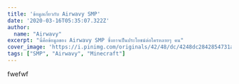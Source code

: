 ```yaml
---
title: 'ข้อมูลเกี่ยวกับ Airwavy SMP'
date: '2020-03-16T05:35:07.322Z'
author:
  name: "Airwavy"
excerpt: "นี่คือข้อมูลของ Airwavy SMP ซึ่งอาจเป็นประโยชน์ต่อใครหลายๆ คน"
cover_image: 'https://i.pinimg.com/originals/42/48/dc/4248dc2842854731abc80bee7ecb1346.png'
tags: ["SMP", "Airwavy", "Minecraft"]
---
```


fwefwf

